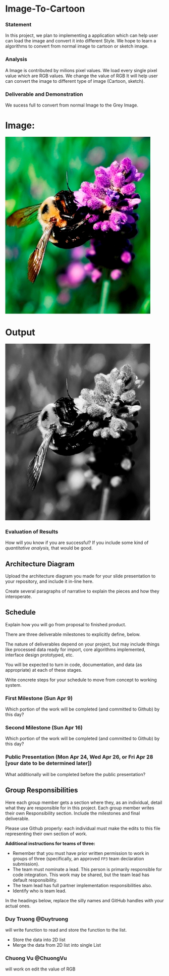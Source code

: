 # Image-To-Cartoon

### Statement

In this project, we plan to implementing a application which can help user can load the image and convert it into different Style.
We hope to learn a algorithms to convert from normal image to cartoon or sketch image.

### Analysis
A Image is contributed by milions pixel values. We load every single pixel value which are RGB values. We change the value of RGB
It will help user can convert the image to different type of image (Cartoon, sketch).

### Deliverable and Demonstration
We sucess full to convert from normal Image to the Grey Image.

# Image:
![Screenshot](test.png) 

# Output
![Screenshot](Output_test.png) 


### Evaluation of Results
How will you know if you are successful? 
If you include some kind of _quantitative analysis,_ that would be good.

## Architecture Diagram
Upload the architecture diagram you made for your slide presentation to your repository, and include it in-line here.

Create several paragraphs of narrative to explain the pieces and how they interoperate.

## Schedule
Explain how you will go from proposal to finished product. 

There are three deliverable milestones to explicitly define, below.

The nature of deliverables depend on your project, but may include things like processed data ready for import, core algorithms implemented, interface design prototyped, etc. 

You will be expected to turn in code, documentation, and data (as appropriate) at each of these stages.

Write concrete steps for your schedule to move from concept to working system. 

### First Milestone (Sun Apr 9)
Which portion of the work will be completed (and committed to Github) by this day? 

### Second Milestone (Sun Apr 16)
Which portion of the work will be completed (and committed to Github) by this day?  

### Public Presentation (Mon Apr 24, Wed Apr 26, or Fri Apr 28 [your date to be determined later])
What additionally will be completed before the public presentation?

## Group Responsibilities
Here each group member gets a section where they, as an individual, detail what they are responsible for in this project. Each group member writes their own Responsibility section. Include the milestones and final deliverable.

Please use Github properly: each individual must make the edits to this file representing their own section of work.

**Additional instructions for teams of three:** 
* Remember that you must have prior written permission to work in groups of three (specifically, an approved `FP3` team declaration submission).
* The team must nominate a lead. This person is primarily responsible for code integration. This work may be shared, but the team lead has default responsibility.
* The team lead has full partner implementation responsibilities also.
* Identify who is team lead.

In the headings below, replace the silly names and GitHub handles with your actual ones.

### Duy Truong @Duytruong
will write function to read and store the function to the list. 
* Store the data into 2D list
* Merge the data from 2D list into single List

### Chuong Vu @ChuongVu
will work on edit the value of RGB
